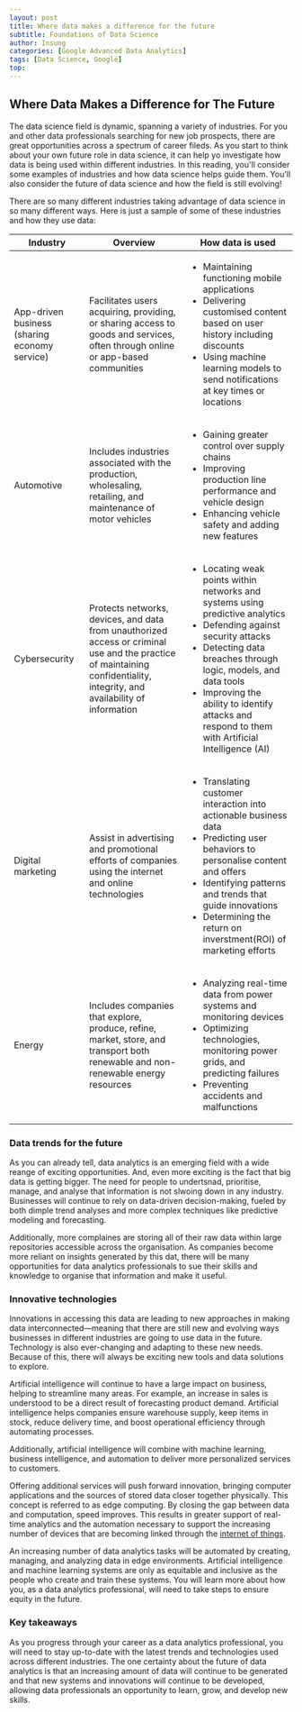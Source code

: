 ```yaml
---
layout: post
title: Where data makes a difference for the future
subtitle: Foundations of Data Science
author: Insung
categories: [Google Advanced Data Analytics]
tags: [Data Science, Google]
top:
---
```


## Where Data Makes a Difference for The Future
The data science field is dynamic, spanning a variety of industries. For you and other data professionals searching for new job prospects, there are great opportunities across a spectrum of career fileds. As you start to think about your own future role in data science, it can help yo investigate how data is being used within different industries. In this reading, you'll consider some examples of industries and how data science helps guide them. You'll also consider the future of data science and how the field is still evolving!

There are so many different industries taking advantage of data science in so many different ways. Here is just a sample of some of these industries and how they use data:

| Industry | Overview | How data is used |
|---------|---------|----------------|
| App-driven business (sharing economy service) | Facilitates users acquiring, providing, or sharing access to goods and services, often through online or app-based communities | <ul><li>Maintaining functioning mobile applications</li><li>Delivering customised content based on user history including discounts</li><li>Using machine learning models to send notifications at key times or locations</li></ul> |
| Automotive | Includes industries associated with the production, wholesaling, retailing, and maintenance of motor vehicles | <ul><li>Gaining greater control over supply chains</li><li>Improving production line performance and vehicle design</li><li>Enhancing vehicle safety and adding new features</li></ul> |
| Cybersecurity | Protects networks, devices, and data from unauthorized access or criminal use and the practice of maintaining confidentiality, integrity, and availability of information | <ul><li>Locating weak points within networks and systems using predictive analytics</li><li>Defending against security attacks</li><li>Detecting data breaches through logic, models, and data tools</li><li>Improving the ability to identify attacks and respond to them with Artificial Intelligence (AI)</li></ul> |
| Digital marketing | Assist in advertising and promotional efforts of companies using the internet and online technologies | <ul><li>Translating customer interaction into actionable business data</li><li>Predicting user behaviors to personalise content and offers</li><li> Identifying patterns and trends that guide innovations</li><li>Determining the return on inverstment(ROI) of marketing efforts</li></ul> |
| Energy | Includes companies that explore, produce, refine, market, store, and transport both renewable and non-renewable energy resources | <ul><li>Analyzing real-time data from power systems and monitoring devices</li><li>Optimizing technologies, monitoring power grids, and predicting failures</li><li>Preventing accidents and malfunctions</li></ul> |


### Data trends for the future
As you can already tell, data analytics is an emerging field with a wide reange of exciting opportunities. And, even more exciting is the fact that big data is getting bigger. The need for people to undertsnad, prioritise, manage, and analyse that information is not slwoing down in any industry. Businesses will continue to rely on data-driven decision-making, fueled by both dimple trend analyses and more complex techniques like predictive modeling and forecasting.

Additionally, more complaines are storing all of their raw data within large repositories accessible across the organisation. As companies become more reliant on insights generated by this dat, there will be many opportunities for data analytics professionals to sue their skills and knowledge to organise that information and make it useful.

### Innovative technologies

Innovations in accessing this data are leading to new approaches in making data interconnected—meaning that there are still new and evolving ways businesses in different industries are going to use data in the future. Technology is also ever-changing and adapting to these new needs. Because of this, there will always be exciting new tools and data solutions to explore.

Artificial intelligence will continue to have a large impact on business, helping to streamline many areas. For example, an increase in sales is understood to be a direct result of forecasting product demand. Artificial intelligence helps companies ensure warehouse supply, keep items in stock, reduce delivery time, and boost operational efficiency through automating processes.

Additionally, artificial intelligence will combine with machine learning, business intelligence, and automation to deliver more personalized services to customers.

Offering additional services will push forward innovation, bringing computer applications and the sources of stored data closer together physically. This concept is referred to as edge computing. By closing the gap between data and computation, speed improves. This results in greater support of real-time analytics and the automation necessary to support the increasing number of devices that are becoming linked through the [internet of things](https://en.wikipedia.org/wiki/Internet_of_things). 

An increasing number of data analytics tasks will be automated by creating, managing, and analyzing data in edge environments. Artificial intelligence and machine learning systems are only as equitable and inclusive as the people who create and train these systems. You will learn more about how you, as a data analytics professional, will need to take steps to ensure equity in the future. 

### Key takeaways

As you progress through your career as a data analytics professional, you will need to stay up-to-date with the latest trends and technologies used across different industries. The one certainty about the future of data analytics is that an increasing amount of data will continue to be generated and that new systems and innovations will continue to be developed, allowing data professionals an opportunity to learn, grow, and develop new skills.